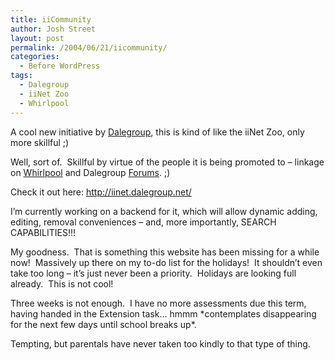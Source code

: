 ```yaml
---
title: iiCommunity
author: Josh Street
layout: post
permalink: /2004/06/21/iicommunity/
categories:
  - Before WordPress
tags:
  - Dalegroup
  - iiNet Zoo
  - Whirlpool
---
```

A cool new initiative by [Dalegroup][1], this is kind of like the iiNet Zoo, only more skillful ;)

Well, sort of.&nbsp; Skillful by virtue of the people it is being promoted to &#8211; linkage on [Whirlpool][2] and Dalegroup [Forums][3]. ;)

Check it out here: <http://iinet.dalegroup.net/>

I&#8217;m currently working on a backend for it, which will allow dynamic adding, editing, removal conveniences &#8211; and, more importantly, SEARCH CAPABILITIES!!!

My goodness.&nbsp; That is something this website has been missing for a while now!&nbsp; Massively up there on my to-do list for the holidays!&nbsp; It shouldn&#8217;t even take too long &#8211; it&#8217;s just never been a priority.&nbsp; Holidays are looking full already.&nbsp; This is not cool!

Three weeks is not enough.&nbsp; I have no more assessments due this term, having handed in the Extension task&#8230; hmmm \*contemplates disappearing for the next few days until school breaks up\*.

Tempting, but parentals have never taken too kindly to that type of thing.

 [1]: http://www.dalegroup.net/
 [2]: http://forums.whirlpool.net.au/forum-replies.cfm?t=209144
 [3]: http://forums.dalegroup.net/viewtopic.php?p=16450